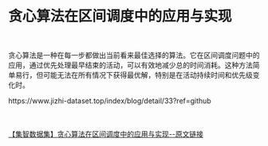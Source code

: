 <h1>贪心算法在区间调度中的应用与实现</h1><br /><p>贪心算法是一种在每一步都做出当前看来最佳选择的算法。它在区间调度问题中的应用，通过优先处理最早结束的活动，可以有效地减少总的时间消耗。这种方法简单易行，但可能无法在所有情况下获得最优解，特别是在活动持续时间和优先级变化时。</p><p>https://www.jizhi-dataset.top/index/blog/detail/33?ref=github</p><br /><br /><a href="https://www.jizhi-dataset.top/index/blog/detail/33?ref=github" target="_blank">【集智数据集】贪心算法在区间调度中的应用与实现--原文链接</a>